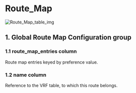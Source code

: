 # Route_Map

![Route_Map_table_img](http://www.plantuml.com/plantuml/img/0Ra0Hlz0StHXSdHrRMmAS65ZQs5dPI0YKczlT21KOM9iPNCY87iAOsnXStCWKczrT6LVJM5m2dqAQ6baPI1ZQN9ZR6KAQ6baPI1jPMrYPN9p2cnbPsLkP21oQMTeT0fZRsvqQMvrRtCWR6bkPI0j83nYFdDqSczkPpmlOZuWScLcPN9bRcDb2cHlT7HbP21iQMvb82qWF6a-TsLXQpmlQJuWScLcPN9bRcDb2cLkP6nbPsLkP0f0PMvaTMri)

## 1. Global Route Map Configuration group

### 1.1 route_map_entries column

Route map entries keyed by preference value.

### 1.2 name column

Reference to the VRF table, to which this route belongs.

